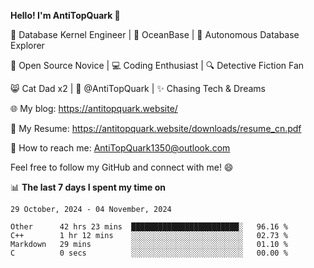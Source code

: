 
**Hello! I'm AntiTopQuark 👋**

🔧 Database Kernel Engineer | 🌊 OceanBase | 🤖 Autonomous Database Explorer

🌱 Open Source Novice | 💻 Coding Enthusiast | 🔍 Detective Fiction Fan

😸 Cat Dad x2 | 🎉 @AntiTopQuark | ✨ Chasing Tech & Dreams

🌐 My blog: https://antitopquark.website/

📄 My Resume: https://antitopquark.website/downloads/resume_cn.pdf

📧 How to reach me: AntiTopQuark1350@outlook.com

Feel free to follow my GitHub and connect with me! 😄

📊 **The last 7 days I spent my time on** 

<!--START_SECTION:waka-->
```text
29 October, 2024 - 04 November, 2024

Other      42 hrs 23 mins  ████████████████████████░   96.16 % 
C++        1 hr 12 mins    ░░░░░░░░░░░░░░░░░░░░░░░░░   02.73 % 
Markdown   29 mins         ░░░░░░░░░░░░░░░░░░░░░░░░░   01.10 % 
C          0 secs          ░░░░░░░░░░░░░░░░░░░░░░░░░   00.00 %
```
<!--END_SECTION:waka-->


